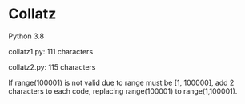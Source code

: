 # Collatz

Python 3.8

collatz1.py: 111 characters

collatz2.py: 115 characters

If range(100001) is not valid due to range must be [1, 100000], add 2 characters to each code, replacing range(100001) to range(1,100001).
